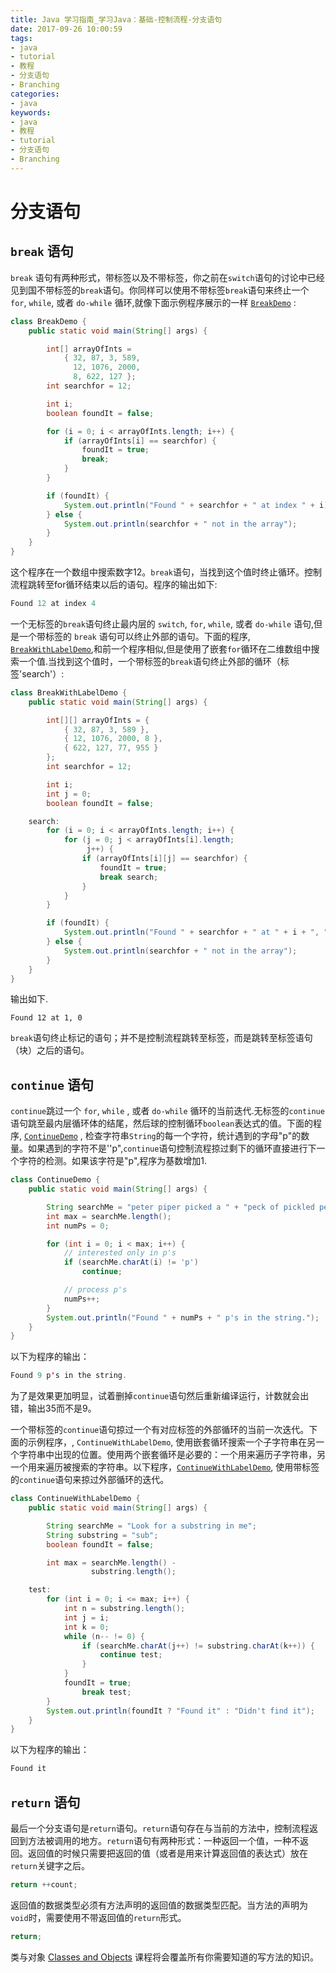 ```yaml
---
title: Java 学习指南_学习Java：基础-控制流程-分支语句
date: 2017-09-26 10:00:59
tags: 
- java
- tutorial
- 教程
- 分支语句
- Branching
categories:
- java
keywords:
- java
- 教程
- tutorial
- 分支语句
- Branching
---
```


# 分支语句

##  `break` 语句



`break` 语句有两种形式，带标签以及不带标签，你之前在`switch`语句的讨论中已经见到国不带标签的`break`语句。你同样可以使用不带标签`break`语句来终止一个 `for`, `while`, 或者 `do-while` 循环,就像下面示例程序展示的一样 [`BreakDemo`](http://docs.oracle.com/javase/tutorial/java/nutsandbolts/examples/BreakDemo.java) :

```java
class BreakDemo {
    public static void main(String[] args) {

        int[] arrayOfInts = 
            { 32, 87, 3, 589,
              12, 1076, 2000,
              8, 622, 127 };
        int searchfor = 12;

        int i;
        boolean foundIt = false;

        for (i = 0; i < arrayOfInts.length; i++) {
            if (arrayOfInts[i] == searchfor) {
                foundIt = true;
                break;
            }
        }

        if (foundIt) {
            System.out.println("Found " + searchfor + " at index " + i);
        } else {
            System.out.println(searchfor + " not in the array");
        }
    }
}
```

这个程序在一个数组中搜索数字12。`break`语句，当找到这个值时终止循环。控制流程跳转至for循环结束以后的语句。程序的输出如下:

```java
Found 12 at index 4
```

一个无标签的`break`语句终止最内层的 `switch`, `for`, `while`, 或者 `do-while` 语句,但是一个带标签的 `break` 语句可以终止外部的语句。下面的程序, [`BreakWithLabelDemo`](http://docs.oracle.com/javase/tutorial/java/nutsandbolts/examples/BreakWithLabelDemo.java),和前一个程序相似,但是使用了嵌套`for`循环在二维数组中搜索一个值.当找到这个值时，一个带标签的`break`语句终止外部的循环（标签'search'）:

```java
class BreakWithLabelDemo {
    public static void main(String[] args) {

        int[][] arrayOfInts = { 
            { 32, 87, 3, 589 },
            { 12, 1076, 2000, 8 },
            { 622, 127, 77, 955 }
        };
        int searchfor = 12;

        int i;
        int j = 0;
        boolean foundIt = false;

    search:
        for (i = 0; i < arrayOfInts.length; i++) {
            for (j = 0; j < arrayOfInts[i].length;
                 j++) {
                if (arrayOfInts[i][j] == searchfor) {
                    foundIt = true;
                    break search;
                }
            }
        }

        if (foundIt) {
            System.out.println("Found " + searchfor + " at " + i + ", " + j);
        } else {
            System.out.println(searchfor + " not in the array");
        }
    }
}
```

输出如下.

```
Found 12 at 1, 0
```

`break`语句终止标记的语句；并不是控制流程跳转至标签，而是跳转至标签语句（块）之后的语句。

## `continue` 语句

 `continue`跳过一个 `for`, `while` , 或者 `do-while` 循环的当前迭代.无标签的`continue`语句跳至最内层循环体的结尾，然后球的控制循环`boolean`表达式的值。下面的程序, [`ContinueDemo`](http://docs.oracle.com/javase/tutorial/java/nutsandbolts/examples/ContinueDemo.java) , 检查字符串`String`的每一个字符，统计遇到的字母"p"的数量。如果遇到的字符不是''p",`continue`语句控制流程掠过剩下的循环直接进行下一个字符的检测。如果该字符是"p",程序为基数增加1.

```java
class ContinueDemo {
    public static void main(String[] args) {

        String searchMe = "peter piper picked a " + "peck of pickled peppers";
        int max = searchMe.length();
        int numPs = 0;

        for (int i = 0; i < max; i++) {
            // interested only in p's
            if (searchMe.charAt(i) != 'p')
                continue;

            // process p's
            numPs++;
        }
        System.out.println("Found " + numPs + " p's in the string.");
    }
}
```

以下为程序的输出：

```java
Found 9 p's in the string.
```

为了是效果更加明显，试着删掉`continue`语句然后重新编译运行，计数就会出错，输出35而不是9。

一个带标签的`continue`语句掠过一个有对应标签的外部循环的当前一次迭代。下面的示例程序，, `ContinueWithLabelDemo`, 使用嵌套循环搜索一个子字符串在另一个字符串中出现的位置。使用两个嵌套循环是必要的：一个用来遍历子字符串，另一个用来遍历被搜索的字符串。以下程序，[`ContinueWithLabelDemo`](http://docs.oracle.com/javase/tutorial/java/nutsandbolts/examples/ContinueWithLabelDemo.java), 使用带标签的`continue`语句来掠过外部循环的迭代。

```java
class ContinueWithLabelDemo {
    public static void main(String[] args) {

        String searchMe = "Look for a substring in me";
        String substring = "sub";
        boolean foundIt = false;

        int max = searchMe.length() - 
                  substring.length();

    test:
        for (int i = 0; i <= max; i++) {
            int n = substring.length();
            int j = i;
            int k = 0;
            while (n-- != 0) {
                if (searchMe.charAt(j++) != substring.charAt(k++)) {
                    continue test;
                }
            }
            foundIt = true;
                break test;
        }
        System.out.println(foundIt ? "Found it" : "Didn't find it");
    }
}
```

以下为程序的输出：

```java
Found it
```

##  `return` 语句

最后一个分支语句是`return`语句。`return`语句存在与当前的方法中，控制流程返回到方法被调用的地方。`return`语句有两种形式：一种返回一个值，一种不返回。返回值的时候只需要把返回的值（或者是用来计算返回值的表达式）放在`return`关键字之后。

```java
return ++count;
```

返回值的数据类型必须有方法声明的返回值的数据类型匹配。当方法的声明为`void`时，需要使用不带返回值的`return`形式。

```java
return;
```

类与对象 [Classes and Objects](http://docs.oracle.com/javase/tutorial/java/javaOO/methods.html) 课程将会覆盖所有你需要知道的写方法的知识。